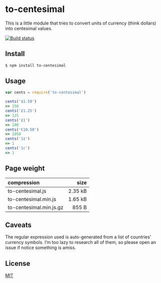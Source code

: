 # to-centesimal

This is a little module that tries to convert units of currency (think dollars) into centesimal values. 

[![Build status](https://travis-ci.org/michaelrhodes/to-centesimal.svg?branch=master)](https://travis-ci.org/michaelrhodes/to-centesimal)

## Install

```sh
$ npm install to-centesimal
```

## Usage

```js
var cents = require('to-centesimal')

cents('$1.50')
=> 150
cents('£1.25')
=> 125
cents('£1')
=> 100
cents('€10.50')
=> 1050
cents('1¢')
=> 1
cents('1c')
=> 1
```

## Page weight

| compression             |    size |
| :---------------------- | ------: |
| to-centesimal.js        | 2.35 kB |
| to-centesimal.min.js    | 1.65 kB |
| to-centesimal.min.js.gz |   855 B |


## Caveats

The regular expression used is auto-generated from a list of countries’ currency symbols. I’m too lazy to research all of them, so please open an issue if notice something is amiss.

## License

[MIT](http://opensource.org/licenses/MIT)
